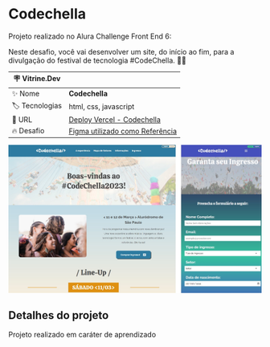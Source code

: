 # Codechella

Projeto realizado no Alura Challenge Front End 6:

Neste desafio, você vai desenvolver um site, do início ao fim, para a divulgação do festival de tecnologia #CodeChella. 🎸🤘

| :placard: Vitrine.Dev |     |
| -------------  | --- |
| :sparkles: Nome        | **Codechella**
| :label: Tecnologias | html, css, javascript
| :rocket: URL         | [Deploy Vercel - Codechella](https://codechella-git-main-elvesschweppe.vercel.app/)
| :fire: Desafio     | [Figma utilizado como Referência](https://www.figma.com/file/xHLPBeA2ujaXbBjHMK9xh7/CodeChella-%7C-Challenge-I---Front-end-2023)

<!-- Inserir imagem com a #vitrinedev ao final do link -->
![Imagens de Exemplo](https://github.com/ElvesSchweppe/Codechella/blob/main/Codechella_vitrine.jpg?raw=true#vitrinedev)

## Detalhes do projeto

Projeto realizado em caráter de aprendizado
